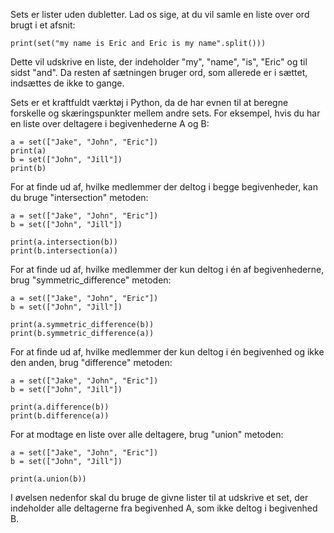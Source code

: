 Sets er lister uden dubletter. Lad os sige, at du vil samle en liste over ord brugt i et afsnit:

    print(set("my name is Eric and Eric is my name".split()))

Dette vil udskrive en liste, der indeholder "my", "name", "is", "Eric" og til sidst "and". Da resten af sætningen bruger ord, som allerede er i sættet, indsættes de ikke to gange.

Sets er et kraftfuldt værktøj i Python, da de har evnen til at beregne forskelle og skæringspunkter mellem andre sets. For eksempel, hvis du har en liste over deltagere i begivenhederne A og B:

    a = set(["Jake", "John", "Eric"])
    print(a)
    b = set(["John", "Jill"])
    print(b)

For at finde ud af, hvilke medlemmer der deltog i begge begivenheder, kan du bruge "intersection" metoden:

    a = set(["Jake", "John", "Eric"])
    b = set(["John", "Jill"])
    
    print(a.intersection(b))
    print(b.intersection(a))

For at finde ud af, hvilke medlemmer der kun deltog i én af begivenhederne, brug "symmetric_difference" metoden:

    a = set(["Jake", "John", "Eric"])
    b = set(["John", "Jill"])
    
    print(a.symmetric_difference(b))
    print(b.symmetric_difference(a))

For at finde ud af, hvilke medlemmer der kun deltog i én begivenhed og ikke den anden, brug "difference" metoden:

    a = set(["Jake", "John", "Eric"])
    b = set(["John", "Jill"])
    
    print(a.difference(b))
    print(b.difference(a))

For at modtage en liste over alle deltagere, brug "union" metoden:

    a = set(["Jake", "John", "Eric"])
    b = set(["John", "Jill"])
    
    print(a.union(b))

I øvelsen nedenfor skal du bruge de givne lister til at udskrive et set, der indeholder alle deltagerne fra begivenhed A, som ikke deltog i begivenhed B.